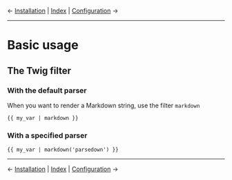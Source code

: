 &larr; [Installation](installation.md) | [Index](index.md) | [Configuration](configuration.md) &rarr;

---

# Basic usage

## The Twig filter

### With the default parser

When you want to render a Markdown string, use the filter `markdown`

```twig
{{ my_var | markdown }}
```

### With a specified parser

```twig
{{ my_var | markdown('parsedown') }}
```

---

&larr; [Installation](installation.md) | [Index](index.md) | [Configuration](configuration.md) &rarr;
